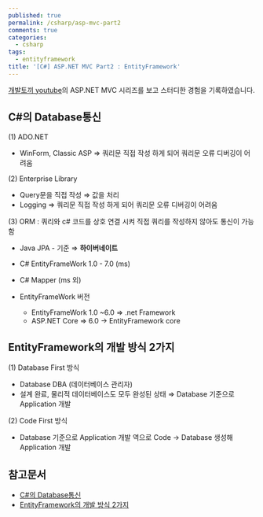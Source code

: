 ```yaml
---
published: true
permalink: /csharp/asp-mvc-part2
comments: true
categories:
  - csharp
tags:
  - entityframework
title: '[C#] ASP.NET MVC Part2 : EntityFramework'
---
```

[개발토끼 youtube](https://www.youtube.com/channel/UCuuyTE8bBNYCujb7mzf8H7w)의 ASP.NET MVC 시리즈를 보고 스터디한 경험을 기록하였습니다.


## C#의 Database통신 
(1) ADO.NET 
  - WinForm, Classic ASP
  ⇒ 쿼리문 직접 작성 하게 되어 쿼리문 오류 디버깅이 어려움
  
(2) Enterprise Library 
  - Query문을 직접 작성 ⇒ 값을 처리
  - Logging
  ⇒ 쿼리문 직접 작성 하게 되어 쿼리문 오류 디버깅이 어려움

(3) ORM : 쿼리와 c# 코드를 상호 연결 시켜 직접 쿼리를 작성하지 않아도 통신이 가능함
  - Java JPA - 기준 ⇒ **하이버네이트**
  - C# EntityFrameWork 1.0 - 7.0 (ms)
  - C# Mapper (ms 외)

  - EntityFrameWork 버전 
    - EntityFrameWork 1.0 ~6.0 ⇒ .net Framework
    - ASP.NET Core ⇒ 6.0 → EntityFramework core


## EntityFramework의 개발 방식 2가지 
(1) Database First 방식 
  - Database DBA (데이터베이스 관리자)
  - 설계 완료, 물리적 데이터베이스도 모두 완성된 상태 
  ⇒ Database 기준으로 Application 개발 

(2) Code First 방식 
  - Database 기준으로 Application 개발 역으로 Code → Database 생성해 Application 개발
  
  

## 참고문서 
- [C#의 Database통신](https://www.youtube.com/watch?v=7PTFfqov1wY)
- [EntityFramework의 개발 방식 2가지](https://www.youtube.com/watch?v=7PTFfqov1wY)
